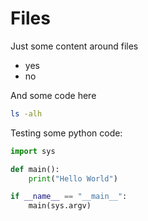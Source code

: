 # Files

Just some content around files

- yes
- no

And some code here

```sh
ls -alh
```

Testing some python code:

```python
import sys

def main():
    print("Hello World")

if __name__ == "__main__":
    main(sys.argv)
```
